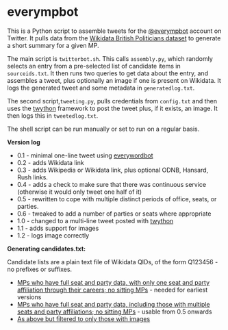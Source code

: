 # everympbot

This is a Python script to assemble tweets for the [@everympbot](https://twitter.com/everympbot) account on Twitter. It pulls data from the [Wikidata British Politicians dataset](https://www.wikidata.org/wiki/Wikidata:WikiProject_British_Politicians) to generate a short summary for a given MP.

The main script is `twitterbot.sh`. This calls `assembly.py`, which randomly selects an entry from a pre-selected list of candidate items in `sourceids.txt`. It then runs two queries to get data about the entry, and assembles a tweet, plus optionally an image if one is present on Wikidata. It logs the generated tweet and some metadata in `generatedlog.txt`.

The second script,`tweeting.py`, pulls credentials from `config.txt` and then uses the [twython](https://github.com/ryanmcgrath/twython) framework to post the tweet plus, if it exists, an image. It then logs this in `tweetedlog.txt`.

The shell script can be run manually or set to run on a regular basis.

**Version log**

* 0.1 - minimal one-line tweet using [everywordbot](https://github.com/aparrish/everywordbot)
* 0.2 - adds Wikidata link
* 0.3 - adds Wikipedia or Wikidata link, plus optional ODNB, Hansard, Rush links.
* 0.4 - adds a check to make sure that there was continuous service (otherwise it would only tweet one half of it)
* 0.5 - rewritten to cope with multiple distinct periods of office, seats, or parties.
* 0.6 - tweaked to add a number of parties or seats where appropriate
* 1.0 - changed to a multi-line tweet posted with [twython](https://github.com/ryanmcgrath/twython) 
* 1.1 - adds support for images
* 1.2 - logs image correctly

**Generating candidates.txt:**

Candidate lists are a plain text file of Wikidata QIDs, of the form Q123456 - no prefixes or suffixes.

* [MPs who have full seat and party data, with only one seat and party affiliation through their careers; no sitting MPs](https://query.wikidata.org/#%23%20query%20to%20find%20ONLY%20simple%20cases%20where%20the%20MP%20did%20not%20change%20seat%20or%20party%3B%20seatLabel%20is%20used%20to%20catch%20renames.%0A%0Aselect%20distinct%20%3Fmp%20%3FmpLabel%20%3Fterms%20%3Fterms_with_parties%20%3Fterms_with_seats%20%3Fparties%20%3Fseats%20where%0A%7B%0A%20%20filter%28%3Fterms%20%3D%20%3Fterms_with_parties%29%0A%20%20filter%28%3Fterms%20%3D%20%3Fterms_with_seats%29%0A%20%20filter%28%3Fseats%20%3D%201%29%0A%20%20filter%28%3Fparties%20%3D%201%29%0A%20%20filter%20not%20exists%20%7B%20%3Fmp%20p%3AP39%20%3Fps%20.%20%3Fps%20ps%3AP39%20wd%3AQ77685926%20%7D%20%23%20no%20current%20MPs%0A%20%20%7B%20select%20distinct%20%3Fmp%20%3FmpLabel%20%3Fterms%20%3Fterms_with_parties%20%3Fterms_with_seats%0A%20%20%20%20%28count%28distinct%20%3Fparty%29%20as%20%3Fparties%29%20%0A%20%20%20%20%28count%28distinct%20%3Fseatname%29%20as%20%3Fseats%29%20%0A%20%20%20%20%20%20WHERE%20%7B%0A%20%20%20%20%20%20%20%20%3Fmp%20wdt%3AP31%20wd%3AQ5%20.%20%3Fmp%20p%3AP39%20%3Fps%20.%20%3Fps%20ps%3AP39%20%3Fposition%20.%20%3Fposition%20wdt%3AP279%20wd%3AQ16707842.%0A%20%20%20%20%20%20%20%20optional%20%7B%20%3Fps%20pq%3AP4100%20%3Fparty%20%7D%20optional%20%7B%20%3Fps%20pq%3AP768%20%3Fseat%20.%20%3Fseat%20rdfs%3Alabel%20%3Fseatname%20.%20filter%28lang%28%3Fseatname%29%20%3D%20%22en%22%29%20%7D%0A%20%20%20%20%20%20%20%20%7B%20select%20%3Fmp%20%28count%28distinct%20%3Fps%29%20as%20%3Fterms%29%20where%0A%20%20%20%20%20%20%20%20%20%20%20%20%20%7B%20%3Fmp%20p%3AP39%20%3Fps%20.%20%3Fps%20ps%3AP39%20%3Fposition%20.%20%3Fposition%20wdt%3AP279%20wd%3AQ16707842.%20%7D%20group%20by%20%3Fmp%20%7D%0A%20%20%20%20%20%20%20%20optional%20%7B%20select%20%3Fmp%20%28count%28distinct%20%3Fps%29%20as%20%3Fterms_with_parties%29%20where%0A%20%20%20%20%20%20%20%20%20%20%20%20%20%7B%20%3Fmp%20p%3AP39%20%3Fps%20.%20%3Fps%20ps%3AP39%20%3Fposition%20.%20%3Fposition%20wdt%3AP279%20wd%3AQ16707842.%20%3Fps%20pq%3AP4100%20%3Fparty%20%7D%20group%20by%20%3Fmp%20%7D%0A%20%20%20%20%20%20%20%20optional%20%7B%20select%20%3Fmp%20%28count%28distinct%20%3Fps%29%20as%20%3Fterms_with_seats%29%20where%0A%20%20%20%20%20%20%20%20%20%20%20%20%20%7B%20%3Fmp%20p%3AP39%20%3Fps%20.%20%3Fps%20ps%3AP39%20%3Fposition%20.%20%3Fposition%20wdt%3AP279%20wd%3AQ16707842.%20%3Fps%20pq%3AP768%20%3Fseat%20%7D%20group%20by%20%3Fmp%20%7D%0A%20%20%20%20%20%20%20%20filter%20not%20exists%20%7B%20%3Fps%20ps%3AP39%20wd%3AQ77685926%20%7D%20%23%20no%20current%20MPs%0A%20%20%20%20SERVICE%20wikibase%3Alabel%20%7B%20bd%3AserviceParam%20wikibase%3Alanguage%20%22%5BAUTO_LANGUAGE%5D%2Cen%22.%20%7D%0A%20%20%7D%20group%20by%20%3Fmp%20%3FmpLabel%20%3Fterms%20%3Fterms_with_parties%20%3Fterms_with_seats%20%7D%0A%7D) - needed for earliest versions
* [MPs who have full seat and party data, including those with multiple seats and party affiliations; no sitting MPs](https://query.wikidata.org/#SELECT%20distinct%20%3Fmp%20%3FmpLabel%20%3Fparties%20%3Fseats%0A%28sample%28%3Fseatname%29%20as%20%3Fseat%29%20%28sample%28%3Fpartyname%29%20as%20%3Fparty%29%0Awhere%7B%0A%23%20find%20all%20seat-party-start%20pairs%20%20%0A%20%20filter%28%3Fterms%20%3D%20%3Fterms_with_parties%29%0A%20%20filter%28%3Fterms%20%3D%20%3Fterms_with_seats%29%0A%20%20%3Fmp%20wdt%3AP31%20wd%3AQ5%20.%20%3Fmp%20p%3AP39%20%3Fps%20.%20%3Fps%20ps%3AP39%20%3Fposition%20.%20%3Fposition%20wdt%3AP279%20wd%3AQ16707842.%20%0A%20%20%3Fps%20pq%3AP4100%20%3Faffil%20.%20%3Faffil%20rdfs%3Alabel%20%3Fpartyname%20.%20filter%28lang%28%3Fpartyname%29%20%3D%20%22en%22%29%20%0A%20%20%3Fps%20pq%3AP768%20%3Fconst%20.%20%3Fconst%20rdfs%3Alabel%20%3Fseatname%20.%20filter%28lang%28%3Fseatname%29%20%3D%20%22en%22%29%20%0A%20%20filter%20not%20exists%20%7B%20%3Fps%20pq%3AP1534%20wd%3AQ50393121%20%7D%0A%20%20filter%20not%20exists%20%7B%20%3Fmp%20p%3AP39%20%3Fps2%20.%20%3Fps2%20ps%3AP39%20wd%3AQ77685926%20%7D%20%23%20no%20current%20MPs%0A%20%20%3Fmp%20wdt%3AP569%20%3Fborn%20.%20%0A%20%20%20%20SERVICE%20wikibase%3Alabel%20%7B%20bd%3AserviceParam%20wikibase%3Alanguage%20%22%5BAUTO_LANGUAGE%5D%2Cen%22.%20%7D%0A%20%20%7B%20select%20distinct%20%3Fmp%20%3FmpLabel%20%3Fterms%20%3Fterms_with_parties%20%3Fterms_with_seats%0A%20%20%20%20%28count%28distinct%20%3Fparty%29%20as%20%3Fparties%29%20%0A%20%20%20%20%28count%28distinct%20%3Fseatname%29%20as%20%3Fseats%29%20%0A%20%20%20%20%20%20WHERE%20%7B%0A%20%20%20%20%20%20%20%20%3Fmp%20wdt%3AP31%20wd%3AQ5%20.%20%3Fmp%20p%3AP39%20%3Fps%20.%20%3Fps%20ps%3AP39%20%3Fposition%20.%20%3Fposition%20wdt%3AP279%20wd%3AQ16707842.%0A%20%20%20%20%20%20%20%20filter%20not%20exists%20%7B%20%3Fps%20ps%3AP39%20wd%3AQ77685926%20%7D%0A%20%20%20%20%20%20%20%20filter%20not%20exists%20%7B%20%3Fps%20pq%3AP1534%20wd%3AQ50393121%20%7D%20%23%20omit%20any%20where%20it%20was%20turned%20down%0A%20%20%20%20%20%20%20%20optional%20%7B%20%3Fps%20pq%3AP4100%20%3Fparty%20%7D%20optional%20%7B%20%3Fps%20pq%3AP768%20%3Fseat%20.%20%3Fseat%20rdfs%3Alabel%20%3Fseatname%20.%20filter%28lang%28%3Fseatname%29%20%3D%20%22en%22%29%20%7D%0A%20%20%20%20%20%20%20%20%7B%20select%20%3Fmp%20%28count%28distinct%20%3Fps%29%20as%20%3Fterms%29%20where%0A%20%20%20%20%20%20%20%20%20%20%20%20%20%7B%20%3Fmp%20p%3AP39%20%3Fps%20.%20%3Fps%20ps%3AP39%20%3Fposition%20.%20%3Fposition%20wdt%3AP279%20wd%3AQ16707842.%20%0A%20%20%20%20%20%20%20%20%20%20%20%20%20%20%20filter%20not%20exists%20%7B%20%3Fps%20pq%3AP1534%20wd%3AQ50393121%20%7D%20%7D%20group%20by%20%3Fmp%20%7D%0A%20%20%20%20%20%20%20%20optional%20%7B%20select%20%3Fmp%20%28count%28distinct%20%3Fps%29%20as%20%3Fterms_with_parties%29%20where%0A%20%20%20%20%20%20%20%20%20%20%20%20%20%7B%20%3Fmp%20p%3AP39%20%3Fps%20.%20%3Fps%20ps%3AP39%20%3Fposition%20.%20%3Fposition%20wdt%3AP279%20wd%3AQ16707842.%20%3Fps%20pq%3AP4100%20%3Fparty%20.%0A%20%20%20%20%20%20%20%20%20%20%20%20%20%20%20filter%20not%20exists%20%7B%20%3Fps%20pq%3AP1534%20wd%3AQ50393121%20%7D%7D%20group%20by%20%3Fmp%20%7D%0A%20%20%20%20%20%20%20%20optional%20%7B%20select%20%3Fmp%20%28count%28distinct%20%3Fps%29%20as%20%3Fterms_with_seats%29%20where%0A%20%20%20%20%20%20%20%20%20%20%20%20%20%7B%20%3Fmp%20p%3AP39%20%3Fps%20.%20%3Fps%20ps%3AP39%20%3Fposition%20.%20%3Fposition%20wdt%3AP279%20wd%3AQ16707842.%20%3Fps%20pq%3AP768%20%3Fseat%20.%0A%20%20%20%20%20%20%20%20%20%20%20%20%20%20%20filter%20not%20exists%20%7B%20%3Fps%20pq%3AP1534%20wd%3AQ50393121%20%7D%7D%20group%20by%20%3Fmp%20%7D%0A%20%20%20%20SERVICE%20wikibase%3Alabel%20%7B%20bd%3AserviceParam%20wikibase%3Alanguage%20%22%5BAUTO_LANGUAGE%5D%2Cen%22.%20%7D%0A%20%20%7D%20group%20by%20%3Fmp%20%3FmpLabel%20%3Fterms%20%3Fterms_with_parties%20%3Fterms_with_seats%20%7D%0A%0A%7D%20group%20by%20%3Fmp%20%3FmpLabel%20%3Fparties%20%3Fseats) - usable from 0.5 onwards
* [As above but filtered to only those with images](https://query.wikidata.org/#SELECT%20distinct%20%3Fmp%20%3FmpLabel%20%3Fparties%20%3Fseats%0A%28sample%28%3Fseatname%29%20as%20%3Fseat%29%20%28sample%28%3Fpartyname%29%20as%20%3Fparty%29%0Awhere%7B%0A%23%20find%20all%20seat-party-start%20pairs%20%20%0A%20%20filter%28%3Fterms%20%3D%20%3Fterms_with_parties%29%0A%20%20filter%28%3Fterms%20%3D%20%3Fterms_with_seats%29%0A%20%20%3Fmp%20wdt%3AP31%20wd%3AQ5%20.%20%3Fmp%20p%3AP39%20%3Fps%20.%20%3Fps%20ps%3AP39%20%3Fposition%20.%20%3Fposition%20wdt%3AP279%20wd%3AQ16707842.%20%0A%20%20%3Fps%20pq%3AP4100%20%3Faffil%20.%20%3Faffil%20rdfs%3Alabel%20%3Fpartyname%20.%20filter%28lang%28%3Fpartyname%29%20%3D%20%22en%22%29%20%0A%20%20%3Fps%20pq%3AP768%20%3Fconst%20.%20%3Fconst%20rdfs%3Alabel%20%3Fseatname%20.%20filter%28lang%28%3Fseatname%29%20%3D%20%22en%22%29%20%0A%20%20filter%20not%20exists%20%7B%20%3Fps%20pq%3AP1534%20wd%3AQ50393121%20%7D%0A%20%20filter%20not%20exists%20%7B%20%3Fmp%20p%3AP39%20%3Fps2%20.%20%3Fps2%20ps%3AP39%20wd%3AQ77685926%20%7D%20%23%20no%20current%20MPs%0A%20%20%3Fmp%20wdt%3AP569%20%3Fborn%20.%20%3Fmp%20wdt%3AP18%20%3Fimage%20.%0A%20%20%20%20SERVICE%20wikibase%3Alabel%20%7B%20bd%3AserviceParam%20wikibase%3Alanguage%20%22%5BAUTO_LANGUAGE%5D%2Cen%22.%20%7D%0A%20%20%7B%20select%20distinct%20%3Fmp%20%3FmpLabel%20%3Fterms%20%3Fterms_with_parties%20%3Fterms_with_seats%0A%20%20%20%20%28count%28distinct%20%3Fparty%29%20as%20%3Fparties%29%20%0A%20%20%20%20%28count%28distinct%20%3Fseatname%29%20as%20%3Fseats%29%20%0A%20%20%20%20%20%20WHERE%20%7B%0A%20%20%20%20%20%20%20%20%3Fmp%20wdt%3AP31%20wd%3AQ5%20.%20%3Fmp%20p%3AP39%20%3Fps%20.%20%3Fps%20ps%3AP39%20%3Fposition%20.%20%3Fposition%20wdt%3AP279%20wd%3AQ16707842.%0A%20%20%20%20%20%20%20%20filter%20not%20exists%20%7B%20%3Fps%20ps%3AP39%20wd%3AQ77685926%20%7D%0A%20%20%20%20%20%20%20%20filter%20not%20exists%20%7B%20%3Fps%20pq%3AP1534%20wd%3AQ50393121%20%7D%20%23%20omit%20any%20where%20it%20was%20turned%20down%0A%20%20%20%20%20%20%20%20optional%20%7B%20%3Fps%20pq%3AP4100%20%3Fparty%20%7D%20optional%20%7B%20%3Fps%20pq%3AP768%20%3Fseat%20.%20%3Fseat%20rdfs%3Alabel%20%3Fseatname%20.%20filter%28lang%28%3Fseatname%29%20%3D%20%22en%22%29%20%7D%0A%20%20%20%20%20%20%20%20%7B%20select%20%3Fmp%20%28count%28distinct%20%3Fps%29%20as%20%3Fterms%29%20where%0A%20%20%20%20%20%20%20%20%20%20%20%20%20%7B%20%3Fmp%20p%3AP39%20%3Fps%20.%20%3Fps%20ps%3AP39%20%3Fposition%20.%20%3Fposition%20wdt%3AP279%20wd%3AQ16707842.%20%0A%20%20%20%20%20%20%20%20%20%20%20%20%20%20%20filter%20not%20exists%20%7B%20%3Fps%20pq%3AP1534%20wd%3AQ50393121%20%7D%20%7D%20group%20by%20%3Fmp%20%7D%0A%20%20%20%20%20%20%20%20optional%20%7B%20select%20%3Fmp%20%28count%28distinct%20%3Fps%29%20as%20%3Fterms_with_parties%29%20where%0A%20%20%20%20%20%20%20%20%20%20%20%20%20%7B%20%3Fmp%20p%3AP39%20%3Fps%20.%20%3Fps%20ps%3AP39%20%3Fposition%20.%20%3Fposition%20wdt%3AP279%20wd%3AQ16707842.%20%3Fps%20pq%3AP4100%20%3Fparty%20.%0A%20%20%20%20%20%20%20%20%20%20%20%20%20%20%20filter%20not%20exists%20%7B%20%3Fps%20pq%3AP1534%20wd%3AQ50393121%20%7D%7D%20group%20by%20%3Fmp%20%7D%0A%20%20%20%20%20%20%20%20optional%20%7B%20select%20%3Fmp%20%28count%28distinct%20%3Fps%29%20as%20%3Fterms_with_seats%29%20where%0A%20%20%20%20%20%20%20%20%20%20%20%20%20%7B%20%3Fmp%20p%3AP39%20%3Fps%20.%20%3Fps%20ps%3AP39%20%3Fposition%20.%20%3Fposition%20wdt%3AP279%20wd%3AQ16707842.%20%3Fps%20pq%3AP768%20%3Fseat%20.%0A%20%20%20%20%20%20%20%20%20%20%20%20%20%20%20filter%20not%20exists%20%7B%20%3Fps%20pq%3AP1534%20wd%3AQ50393121%20%7D%7D%20group%20by%20%3Fmp%20%7D%0A%20%20%20%20SERVICE%20wikibase%3Alabel%20%7B%20bd%3AserviceParam%20wikibase%3Alanguage%20%22%5BAUTO_LANGUAGE%5D%2Cen%22.%20%7D%0A%20%20%7D%20group%20by%20%3Fmp%20%3FmpLabel%20%3Fterms%20%3Fterms_with_parties%20%3Fterms_with_seats%20%7D%0A%0A%7D%20group%20by%20%3Fmp%20%3FmpLabel%20%3Fparties%20%3Fseats) 
